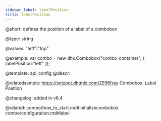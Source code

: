 ```yaml
---
sidebar_label: labelPosition
title: labelPosition
---          
```


@short: defines the position of a label of a combobox



@type: string

@values: "left"|"top"

@example: 
var combo = new dhx.Combobox("combo_container", {
    labelPosition:"left"
});


@template:	api_config
@descr: 


@relatedsample: https://snippet.dhtmlx.com/2936fray	Combobox. Label Position

@changelog: added in v6.4

@related: 
combo/how_to_start.md#initializecombobox
combo/configuration.md#label